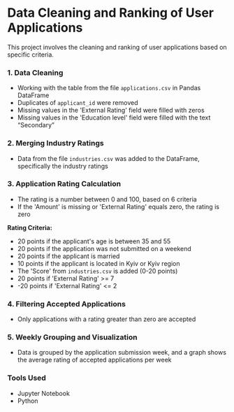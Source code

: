 # Data Cleaning and Ranking of User Applications

<p>This project involves the cleaning and ranking of user applications based on specific criteria.</p>

<h3>1. Data Cleaning</h3>
<ul>
  <li>Working with the table from the file <code>applications.csv</code> in Pandas DataFrame</li>
  <li>Duplicates of <code>applicant_id</code> were removed</li>
  <li>Missing values in the 'External Rating' field were filled with zeros</li>
  <li>Missing values in the 'Education level' field were filled with the text “Secondary”</li>
</ul>

<h3>2. Merging Industry Ratings</h3>
<ul>
  <li>Data from the file <code>industries.csv</code> was added to the DataFrame, specifically the industry ratings</li>
</ul>

<h3>3. Application Rating Calculation</h3>
<ul>
  <li>The rating is a number between 0 and 100, based on 6 criteria</li>
  <li>If the 'Amount' is missing or 'External Rating' equals zero, the rating is zero</li>
</ul>

<p><strong>Rating Criteria:</strong></p>
<ul>
  <li>20 points if the applicant's age is between 35 and 55</li>
  <li>20 points if the application was not submitted on a weekend</li>
  <li>20 points if the applicant is married</li>
  <li>10 points if the applicant is located in Kyiv or Kyiv region</li>
  <li>The 'Score' from <code>industries.csv</code> is added (0-20 points)</li>
  <li>20 points if 'External Rating' >= 7</li>
  <li>-20 points if 'External Rating' <= 2</li>
</ul>

<h3>4. Filtering Accepted Applications</h3>
<ul>
  <li>Only applications with a rating greater than zero are accepted</li>
</ul>

<h3>5. Weekly Grouping and Visualization</h3>
<ul>
  <li>Data is grouped by the application submission week, and a graph shows the average rating of accepted applications per week</li>
</ul>

<h3>Tools Used</h3>
<ul>
  <li>Jupyter Notebook</li>
  <li>Python</li>
</ul>
